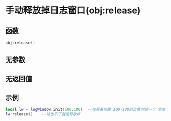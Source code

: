 # 手动释放掉日志窗口(obj:release)

## 函数

```lua
obj:release()
```

## 无参数

## 无返回值

## 示例

```lua
local lw = logWindow.init(100,100)  --在屏幕位置 100-100的位置创建一个 宽度为500 高度为 35的 日志显示窗口
lw:release()    --啥也不干就是释放掉  
```
